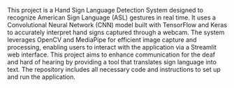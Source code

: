 This project is a Hand Sign Language Detection System designed to recognize American Sign Language (ASL) gestures in real time. It uses a Convolutional Neural Network (CNN) model built with TensorFlow and Keras to accurately interpret hand signs captured through a webcam. The system leverages OpenCV and MediaPipe for efficient image capture and processing, enabling users to interact with the application via a Streamlit web interface. This project aims to enhance communication for the deaf and hard of hearing by providing a tool that translates sign language into text. The repository includes all necessary code and instructions to set up and run the application.

